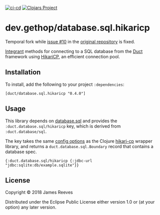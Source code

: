 [![ci-cd](https://github.com/gethop-dev/database.sql.hikaricp/actions/workflows/ci-cd.yml/badge.svg)](https://github.com/gethop-dev/database.sql.hikaricp/actions/workflows/ci-cd.yml)
[![Clojars Project](https://img.shields.io/clojars/v/dev.gethop/database.sql.hikaricp.svg)](https://clojars.org/dev.gethop/database.sql.hikaricp)

# dev.gethop/database.sql.hikaricp

Temporal fork while [issue #10][] in the [original repository][] is fixed.

[Integrant][] methods for connecting to a SQL database from the
[Duct][] framework using [HikariCP][], an efficient connection pool.


[issue #10]: https://github.com/duct-framework/database.sql.hikaricp/issues/10
[original repository]: https://github.com/duct-framework/database.sql.hikaricp
[integrant]: https://github.com/weavejester/integrant
[duct]:      https://github.com/duct-framework/duct
[hikaricp]:  https://github.com/brettwooldridge/HikariCP

## Installation

To install, add the following to your project `:dependencies`:

    [duct/database.sql.hikaricp "0.4.0"]

## Usage

This library depends on [database.sql][] and provides the
`:duct.database.sql/hikaricp` key, which is derived from
`:duct.database/sql`.

The key takes the same [config options][] as the Clojure [hikari-cp][]
wrapper library, and returns a `duct.database.sql.Boundary` record
that contains a database spec.

```edn
{:duct.database.sql/hikaricp {:jdbc-url "jdbc:sqlite:db/example.sqlite"}}
```

[database.sql]:   https://github.com/duct-framework/database.sql
[config options]: https://github.com/tomekw/hikari-cp#configuration-options
[hikari-cp]:      https://github.com/tomekw/hikari-cp

## License

Copyright © 2018 James Reeves

Distributed under the Eclipse Public License either version 1.0 or (at
your option) any later version.
